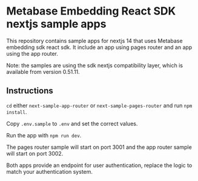 # Metabase Embedding React SDK nextjs sample apps

This repository contains sample apps for nextjs 14 that uses Metabase embedding sdk react sdk.
It include an app using pages router and an app using the app router.

Note: the samples are using the sdk nextjs compatibility layer, which is available from version 0.51.11.

## Instructions

`cd` either `next-sample-app-router` or `next-sample-pages-router` and run `npm install`.

Copy `.env.sample` to `.env` and set the correct values.

Run the app with `npm run dev`.

The pages router sample will start on port 3001 and the app router sample will start on port 3002.

Both apps provide an endpoint for user authentication, replace the logic to match your authentication system.
